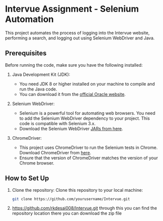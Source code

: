 # Intervue Assignment - Selenium Automation

This project automates the process of logging into the Intervue website, performing a search, and logging out using Selenium WebDriver and Java.

## Prerequisites

Before running the code, make sure you have the following installed:

1. Java Development Kit (JDK):
   - You need JDK 8 or higher installed on your machine to compile and run the Java code.
   - You can download it from the [official Oracle website](https://www.oracle.com/java/technologies/javase-jdk11-downloads.html).

2. Selenium WebDriver:
   - Selenium is a powerful tool for automating web browsers. You need to add the Selenium WebDriver dependency to your project. This code is compatible with Selenium 3.x.
   - Download the Selenium WebDriver [JARs from here](https://www.selenium.dev/downloads/).

3. ChromeDriver:
   - This project uses ChromeDriver to run the Selenium tests in Chrome. Download ChromeDriver from [here](https://sites.google.com/chromium.org/driver/).
   - Ensure that the version of ChromeDriver matches the version of your Chrome browser.


## How to Set Up

1. Clone the repository:
   Clone this repository to your local machine:

   ```bash
   git clone https://github.com/yourusername/Intervue.git


2. https://github.com/rkdesai008/Intervue.git through this you can find the repository location there you can download the zip file